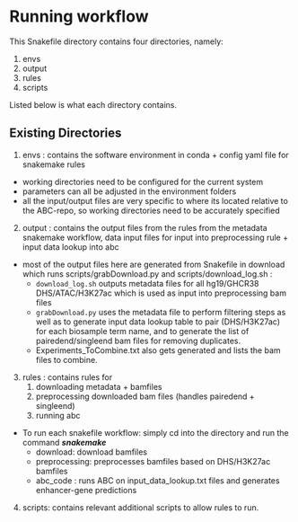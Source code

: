 # Running workflow 

This Snakefile directory contains four directories, namely: 
1. envs
2. output
3. rules
4. scripts 

Listed below is what each directory contains. 

## Existing Directories
1. envs : contains the software environment in conda + config yaml file for snakemake rules <br>
* working directories need to be configured for the current system <br>
* parameters can all be adjusted in the environment folders <br>
* all the input/output files are very specific to where its located relative to the ABC-repo, so working directories need to be accurately specified 

2. output : contains the output files from the rules from the metadata snakemake workflow, data input files for input into preprocessing rule + input data lookup into abc 
* most of the output files here are generated from Snakefile in download which runs scripts/grabDownload.py and scripts/download_log.sh : 
	*  ```download_log.sh``` outputs metadata files for all hg19/GHCR38 DHS/ATAC/H3K27ac which is used as input into preprocessing bam files 
	* ```grabDownload.py``` uses the metadata file to perform filtering steps as well as to generate input data lookup table to pair (DHS/H3K27ac) for each biosample term name, and to generate the list of pairedend/singleend bam files for removing duplicates.  
	* Experiments_ToCombine.txt also gets generated and lists the bam files to combine. 	

3. rules : contains rules for 
	1. downloading metadata + bamfiles
	2. preprocessing downloaded bam files (handles pairedend + singleend)
	3. running abc

* To run each snakefile workflow: simply cd into the directory and run the command ***snakemake***
	* download: download bamfiles 
	* preprocessing: preprocesses bamfiles based on DHS/H3K27ac bamfiles 
	* abc_code : runs ABC on input_data_lookup.txt files and generates enhancer-gene predictions
	
4. scripts: contains relevant additional scripts to allow rules to run. 
